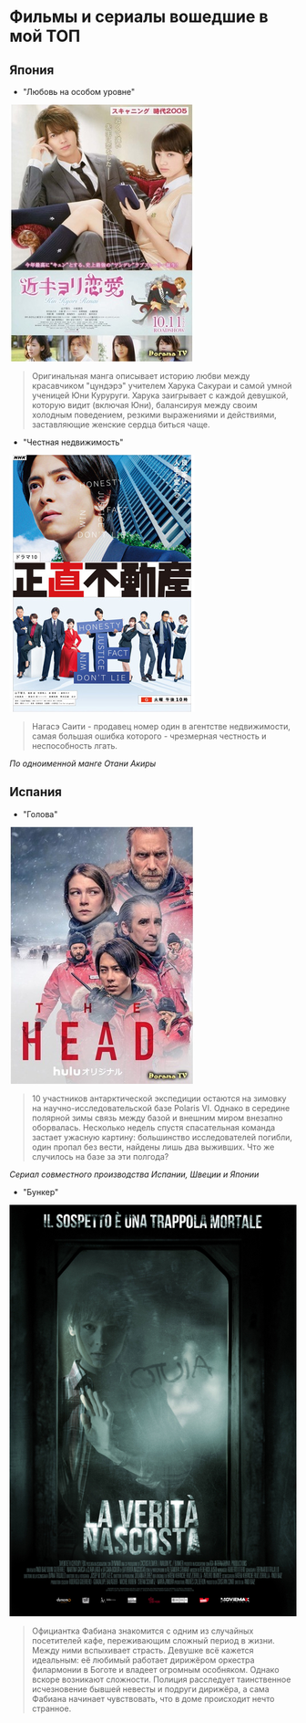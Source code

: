 # Фильмы и сериалы вошедшие в мой ТОП

## Япония

- "Любовь на особом уровне"
   
![近キョリ恋愛](jpg/079.jpg)

> Оригинальная манга описывает историю любви между красавчиком "цундэрэ" учителем Харука Сакураи и самой умной ученицей Юни Куруруги. Харука заигрывает с каждой девушкой, которую видит (включая Юни), балансируя между своим холодным поведением, резкими выражениями и действиями, заставляющие женские сердца биться чаще.

- "Честная недвижимость"

![正直不動産](jpg/457.jpg)

>Нагасэ Саити - продавец номер один в агентстве недвижимости, самая большая ошибка которого - чрезмерная честность и неспособность лгать. 

*По одноименной манге Отани Акиры*


## Испания

- "Голова"

![The Head](jpg/671.jpg)

>10 участников антарктической экспедиции остаются на зимовку на научно-исследовательской базе Polaris VI. Однако в середине полярной зимы связь между базой и внешним миром внезапно оборвалась. Несколько недель спустя спасательная команда застает ужасную картину: большинство исследователей погибли, один пропал без вести, найдены лишь два выживших. Что же случилось на базе за эти полгода?

*Сериал совместного производства Испании, Швеции и Японии*

- "Бункер"

![La cara oculta](jpg/orig.jpg)

>Официантка Фабиана знакомится с одним из случайных посетителей кафе, переживающим сложный период в жизни. Между ними вспыхивает страсть. Девушке всё кажется идеальным: её любимый работает дирижёром оркестра филармонии в Боготе и владеет огромным особняком. Однако вскоре возникают сложности. Полиция расследует таинственное исчезновение бывшей невесты и подруги дирижёра, а сама Фабиана начинает чувствовать, что в доме происходит нечто странное.